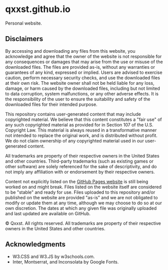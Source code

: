 # qxxst.github.io
Personal website.

## Disclaimers
By accessing and downloading any files from this website, you acknowledge and agree that the owner of the website is not responsible for any consequences or damages that may arise from the use or misuse of the downloaded files. The files are provided as-is, without any warranties or guarantees of any kind, expressed or implied. Users are advised to exercise caution, perform necessary security checks, and use the downloaded files at their own risk. The website owner shall not be held liable for any loss, damage, or harm caused by the downloaded files, including but not limited to data corruption, system malfunctions, or any other adverse effects. It is the responsibility of the user to ensure the suitability and safety of the downloaded files for their intended purpose.

This repository contains user-generated content that may include copyrighted material. We believe that this content constitutes a "fair use" of any such copyrighted material as provided for in Section 107 of the U.S. Copyright Law. This material is always reused in a transformative manner not intended to replace the original work, and is distributed without profit. We do not claim ownership of any copyrighted material used in our user-generated content.

All trademarks are property of their respective owners in the United States and other countries. Third-party trademarks (such as existing games or other software) are solely referenced for the sake of descriptivity, and do not imply any affiliation with or endorsement by their respective owners.

Content not explicitly listed on the [GitHub Pages website](https://qxxst.github.io) is still being worked on and might break. Files listed on the website itself are considered to be "stable" and ready for use. Files uploaded to this repository and/or published on the website are provided "as-is" and we are not obligated to modify or update them at any time, although we may choose to do so at our own discretion. The dates at which any given file was originally uploaded and last updated are available on GitHub.

© Qxxst. All rights reserved. All trademarks are property of their respective owners in the United States and other countries.
## Acknowledgments
- W3.CSS and W3.JS by w3schools.com.
- Inter, Montserrat, and Inconsolata by Google Fonts.
